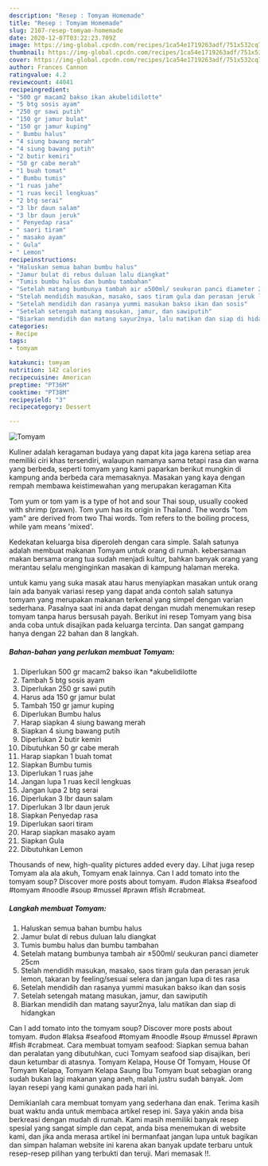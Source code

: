 ```yaml
---
description: "Resep : Tomyam Homemade"
title: "Resep : Tomyam Homemade"
slug: 2107-resep-tomyam-homemade
date: 2020-12-07T03:22:23.709Z
image: https://img-global.cpcdn.com/recipes/1ca54e1719263adf/751x532cq70/tomyam-foto-resep-utama.jpg
thumbnail: https://img-global.cpcdn.com/recipes/1ca54e1719263adf/751x532cq70/tomyam-foto-resep-utama.jpg
cover: https://img-global.cpcdn.com/recipes/1ca54e1719263adf/751x532cq70/tomyam-foto-resep-utama.jpg
author: Frances Cannon
ratingvalue: 4.2
reviewcount: 44041
recipeingredient:
- "500 gr macam2 bakso ikan akubelidilotte"
- "5 btg sosis ayam"
- "250 gr sawi putih"
- "150 gr jamur bulat"
- "150 gr jamur kuping"
- " Bumbu halus"
- "4 siung bawang merah"
- "4 siung bawang putih"
- "2 butir kemiri"
- "50 gr cabe merah"
- "1 buah tomat"
- " Bumbu tumis"
- "1 ruas jahe"
- "1 ruas kecil lengkuas"
- "2 btg serai"
- "3 lbr daun salam"
- "3 lbr daun jeruk"
- " Penyedap rasa"
- " saori tiram"
- " masako ayam"
- " Gula"
- " Lemon"
recipeinstructions:
- "Haluskan semua bahan bumbu halus"
- "Jamur bulat di rebus duluan lalu diangkat"
- "Tumis bumbu halus dan bumbu tambahan"
- "Setelah matang bumbunya tambah air ±500ml/ seukuran panci diameter 25cm"
- "Stelah mendidih masukan, masako, saos tiram gula dan perasan jeruk lemon, takaran by feeling/sesuai selera dan jangan lupa di tes rasa"
- "Setelah mendidih dan rasanya yummi masukan bakso ikan dan sosis"
- "Setelah setengah matang masukan, jamur, dan sawiputih"
- "Biarkan mendidih dan matang sayur2nya, lalu matikan dan siap di hidangkan"
categories:
- Recipe
tags:
- tomyam

katakunci: tomyam 
nutrition: 142 calories
recipecuisine: American
preptime: "PT36M"
cooktime: "PT38M"
recipeyield: "3"
recipecategory: Dessert

---
```



![Tomyam](https://img-global.cpcdn.com/recipes/1ca54e1719263adf/751x532cq70/tomyam-foto-resep-utama.jpg)

Kuliner adalah keragaman budaya yang dapat kita jaga karena setiap area memiliki ciri khas tersendiri, walaupun namanya sama tetapi rasa dan warna yang berbeda, seperti tomyam yang kami paparkan berikut mungkin di kampung anda berbeda cara memasaknya. Masakan yang kaya dengan rempah membawa keistimewahan yang merupakan keragaman Kita

Tom yum or tom yam is a type of hot and sour Thai soup, usually cooked with shrimp (prawn). Tom yum has its origin in Thailand. The words &#34;tom yam&#34; are derived from two Thai words. Tom refers to the boiling process, while yam means &#39;mixed&#39;.

Kedekatan keluarga bisa diperoleh dengan cara simple. Salah satunya adalah membuat makanan Tomyam untuk orang di rumah. kebersamaan makan bersama orang tua sudah menjadi kultur, bahkan banyak orang yang merantau selalu menginginkan masakan di kampung halaman mereka.

untuk kamu yang suka masak atau harus menyiapkan masakan untuk orang lain ada banyak variasi resep yang dapat anda contoh salah satunya tomyam yang merupakan makanan terkenal yang simpel dengan varian sederhana. Pasalnya saat ini anda dapat dengan mudah menemukan resep tomyam tanpa harus bersusah payah.
Berikut ini resep Tomyam yang bisa anda coba untuk disajikan pada keluarga tercinta. Dan sangat gampang hanya dengan 22 bahan dan 8 langkah.


<!--inarticleads1-->

##### Bahan-bahan yang perlukan membuat Tomyam:

1. Diperlukan 500 gr macam2 bakso ikan *akubelidilotte
1. Tambah 5 btg sosis ayam
1. Diperlukan 250 gr sawi putih
1. Harus ada 150 gr jamur bulat
1. Tambah 150 gr jamur kuping
1. Diperlukan  Bumbu halus
1. Harap siapkan 4 siung bawang merah
1. Siapkan 4 siung bawang putih
1. Diperlukan 2 butir kemiri
1. Dibutuhkan 50 gr cabe merah
1. Harap siapkan 1 buah tomat
1. Siapkan  Bumbu tumis
1. Diperlukan 1 ruas jahe
1. Jangan lupa 1 ruas kecil lengkuas
1. Jangan lupa 2 btg serai
1. Diperlukan 3 lbr daun salam
1. Diperlukan 3 lbr daun jeruk
1. Siapkan  Penyedap rasa
1. Diperlukan  saori tiram
1. Harap siapkan  masako ayam
1. Siapkan  Gula
1. Dibutuhkan  Lemon


Thousands of new, high-quality pictures added every day. Lihat juga resep Tomyam ala ala akuh, Tomyam enak lainnya. Can I add tomato into the tomyam soup? Discover more posts about tomyam. #udon #laksa #seafood #tomyam #noodle #soup #mussel #prawn #fish #crabmeat. 

<!--inarticleads2-->

##### Langkah membuat  Tomyam:

1. Haluskan semua bahan bumbu halus
1. Jamur bulat di rebus duluan lalu diangkat
1. Tumis bumbu halus dan bumbu tambahan
1. Setelah matang bumbunya tambah air ±500ml/ seukuran panci diameter 25cm
1. Stelah mendidih masukan, masako, saos tiram gula dan perasan jeruk lemon, takaran by feeling/sesuai selera dan jangan lupa di tes rasa
1. Setelah mendidih dan rasanya yummi masukan bakso ikan dan sosis
1. Setelah setengah matang masukan, jamur, dan sawiputih
1. Biarkan mendidih dan matang sayur2nya, lalu matikan dan siap di hidangkan


Can I add tomato into the tomyam soup? Discover more posts about tomyam. #udon #laksa #seafood #tomyam #noodle #soup #mussel #prawn #fish #crabmeat. Cara membuat tomyam seafood: Siapkan semua bahan dan peralatan yang dibutuhkan, cuci Tomyam seafood siap disajikan, beri daun ketumbar di atasnya. Tomyam Kelapa, House Of Tomyam, House Of Tomyam Kelapa, Tomyam Kelapa Saung Ibu Tomyam buat sebagian orang sudah bukan lagi makanan yang aneh, malah justru sudah banyak. Jom layan resepi yang kami gunakan pada hari ini. 

Demikianlah cara membuat tomyam yang sederhana dan enak. Terima kasih buat waktu anda untuk membaca artikel resep ini. Saya yakin anda bisa berkreasi dengan mudah di rumah. Kami masih memiliki banyak resep spesial yang sangat simple dan cepat, anda bisa menemukan di website kami, dan jika anda merasa artikel ini bermanfaat jangan lupa untuk bagikan dan simpan halaman website ini karena akan banyak update terbaru untuk resep-resep pilihan yang terbukti dan teruji. Mari memasak !!. 
